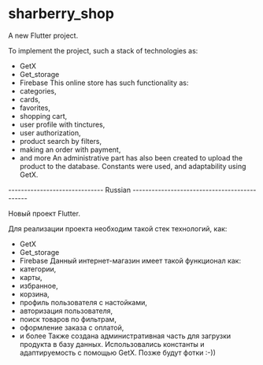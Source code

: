 # sharberry_shop

A new Flutter project.

To implement the project, such a stack of technologies as:
 - GetX
 - Get_storage
 - Firebase
This online store has such functionality as:
 - categories,
 - cards,
 - favorites,
 - shopping cart,
 - user profile with tinctures,
 - user authorization,
 - product search by filters,
 - making an order with payment,
 - and more
An administrative part has also been created to upload the product to the database.
Constants were used, and adaptability using GetX.

------------------------------ Russian ---------------------------------------------

Новый проект Flutter.

Для реализации проекта необходим такой стек технологий, как:
 - GetX
 - Get_storage
 - Firebase
Данный интернет-магазин имеет такой функционал как:
  - категории,
  - карты,
  - избранное,
  - корзина,
  - профиль пользователя с настойками,
  - авторизация пользователя,
  - поиск товаров по фильтрам,
  - оформление заказа с оплатой,
  - и более
Также создана административная часть для загрузки продукта в базу данных.
Использовались константы и адаптируемость с помощью GetX.
Позже будут фотки :-))

